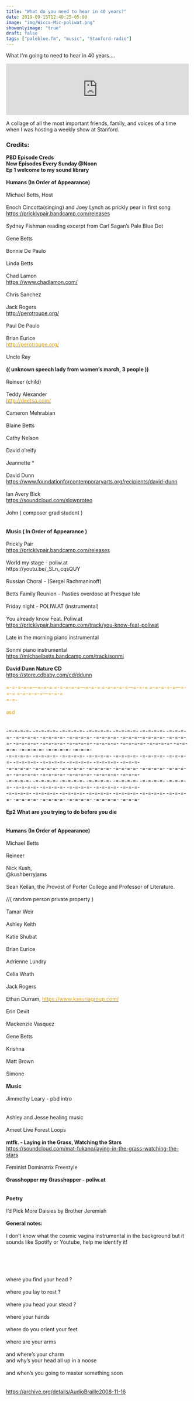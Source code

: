 ```yaml
---
title: "What do you need to hear in 40 years?"
date: 2019-09-15T12:40:25-05:00
image: "img/Wicca-Mic-poliwat.png"
showonlyimage: "true"
draft: false
tags: ["paleblue.fm", "music", "Stanford-radio"]
---
```


What I'm going to need to hear in 40 years....

<iframe src="https://archive.org/embed/pbdep1" width="500" height="140" frameborder="0" webkitallowfullscreen="true" mozallowfullscreen="true" allowfullscreen></iframe>

A collage of all the most important friends, family, and voices of a time when I was hosting a weekly show at Stanford.

### Credits:

<div><b>PBD Episode Creds</b></div>
<div><b>New Episodes Every Sunday @Noon</b></div>
<div><b>Ep 1 welcome to my sound library </b></div>
<div><b><br></b></div>
<div><b>Humans (In Order of Appearance)</b></div>
<div><b><br></b></div>
<div>Michael Betts, Host<b><br></b></div>
<div><b><br></b></div>
<div>Enoch Cincotta(singing) and Joey Lynch as prickly pear in first song</div>
<div><u>https://pricklypair.bandcamp.com/releases</u><br></div>
<div><br></div>
<div>Sydney Fishman reading excerpt from Carl Sagan’s Pale Blue Dot </div>
<div><br></div>
<div>Gene Betts</div>
<div><br></div>
<div>Bonnie De Paulo </div>
<div><br></div>
<div>Linda Betts</div>
<div><br></div>
<div>Chad Lamon </div>
<div><u>https://www.chadlamon.com/</u><br></div>
<div><br></div>
<div>Chris Sanchez</div>
<div><br></div>
<div>Jack Rogers</div>
<div><u>http://perotroupe.org/</u><br></div>
<div><br></div>
<div>Paul De Paulo </div>
<div><br></div>
<div>Brian Eurice </div>
<div><u><font color="#DCA00D">http://perotroupe.org/</font></u><br></div>
<div><br></div>
<div>Uncle Ray<b><br></b></div>
<div><b><br></b></div>
<div><b>(( unknown speech lady from women’s march, 3 people ))</b></div>
<div><b><br></b></div>
<div>Reineer (child)</div>
<div><br></div>
<div>Teddy Alexander </div>
<div><u><font color="#DCA00D">http://deetsa.com/</font></u><br></div>
<div><br></div>
<div>Cameron Mehrabian</div>
<div><br></div>
<div>Blaine Betts </div>
<div><br></div>
<div>Cathy Nelson</div>
<div><br></div>
<div>David o’reify</div>
<div><br></div>
<div>Jeannette *</div>
<div><br></div>
<div>David Dunn </div>
<div><u>https://www.foundationforcontemporaryarts.org/recipients/david-dunn</u><br></div>
<div><br></div>
<div>Ian Avery Bick</div>
<div><u>https://soundcloud.com/slowproteo</u><br></div>
<div><br></div>
<div>John ( composer grad student ) <b><br></b></div>
<div><b><br></b></div>
<div><b><br></b></div>
<div><b>Music ( In Order of Appearance )</b></div>
<div><br></div>
<div>Prickly Pair</div>
<div><u>https://pricklypair.bandcamp.com/releases</u><br></div>
<div><br></div>
<div>World my stage - poliw.at </div>
<div>https://youtu.be/_SLn_cqsQUY<br></div>
<div><br></div>
<div>Russian Choral - (Sergei Rachmaninoff)</div>
<div><br></div>
<div>Betts Family Reunion - Pasties overdose at Presque Isle<br></div>
<div><font color="#DCA00D"><br></font></div>
<div>Friday night - POLIW.AT (instrumental)</div>
<div><font color="#DCA00D"><br></font></div>
<div>You already know Feat. Poliw.at</div>
<div><u>https://pricklypair.bandcamp.com/track/you-know-feat-poliwat</u><font color="#DCA00D"><br></font></div>
<div><font color="#DCA00D"><br></font></div>
<div>Late in the morning piano instrumental </div>
<div><font color="#DCA00D"><br></font></div>
<div>Sonmi piano instrumental </div>
<div><u>https://michaelbetts.bandcamp.com/track/sonmi</u><font color="#DCA00D"><br></font></div>
<div><font color="#DCA00D"><br></font></div>
<div><b>David Dunn Nature CD</b><font color="#DCA00D"><br></font></div>
<div><u>https://store.cdbaby.com/cd/ddunn</u><font color="#DCA00D"><br></font></div>
<div><font color="#DCA00D"><br></font></div>
<div><font color="#DCA00D">=-=-=-=-=—=-=-= =-=-=-=-=—=-=-= =-=-=-=-=—=-=-= =-=-=-=-=—=-=-= =-=-=-=-=—=-=-=</font></div>
<div><font color="#DCA00D">=-=-</font></div>
<div><font color="#DCA00D"><br></font></div>
<div><font color="#DCA00D">asd</font></div>
<div><font color="#DCA00D"><br></font></div>
<div><font color="#DCA00D"><br></font></div>
<div>-=-=-=-=- -=-=-=-=- -=-=-=-=- -=-=-=-=- -=-=-=-=- -=-=-=-=- -=-=-=-=- -=-=-=-=- -=-=-=-=- -=-=-=-=- -=-=-=-=- -=-=-=--=-=-=-=- -=-=-=-=- -=-=-=-=- -=-=-=-=- -=-=-=-=- -=-=-=-=- -=-=-=-=- -=-=-=-=- -=-=-=-=- -=-=-=-=- -=-=-=-=- -=-=-=-</div>
<div>-=-=-=-=- -=-=-=-=- -=-=-=-=- -=-=-=-=- -=-=-=-=- -=-=-=-=- -=-=-=-=- -=-=-=-=- -=-=-=-=- -=-=-=-=- -=-=-=-=- -=-=-=-</div>
<div>-=-=-=-=- -=-=-=-=- -=-=-=-=- -=-=-=-=- -=-=-=-=- -=-=-=-=- -=-=-=-=- -=-=-=-=- -=-=-=-=- -=-=-=-=- -=-=-=-=- -=-=-=-</div>
<div>-=-=-=-=- -=-=-=-=- -=-=-=-=- -=-=-=-=- -=-=-=-=- -=-=-=-=- -=-=-=-=- -=-=-=-=- -=-=-=-=- -=-=-=-=- -=-=-=-=- -=-=-=-</div>
<div>-=-=-=-=- -=-=-=-=- -=-=-=-=- -=-=-=-=- -=-=-=-=- -=-=-=-=- -=-=-=-=- -=-=-=-=- -=-=-=-=- -=-=-=-=- -=-=-=-=- -=-=-=-</div>
<div><br></div>
<div><b>Ep2 What are you trying to do before you die </b></div>
<div><b><br></b></div>
<div><br></div>
<div><b>Humans (In Order of Appearance)</b><br></div>
<div><br></div>
<div>Michael Betts </div>
<div><br></div>
<div>Reineer </div>
<div><br></div>
<div>Nick Kush,</div>
<div>@kushberryjams</div>
<div><br></div>
<div>Sean Keilan, the Provost of Porter College and Professor of Literature.</div>
<div><br></div>
<div>//( random person private property )</div>
<div><br></div>
<div>Tamar Weir</div>
<div><br></div>
<div>Ashley Keith </div>
<div><br></div>
<div>Katie Shubat </div>
<div><br></div>
<div>Brian Eurice  </div>
<div><br></div>
<div>Adrienne Lundry </div>
<div><br></div>
<div>Celia Wrath</div>
<div><br></div>
<div>Jack Rogers</div>
<div><br></div>
<div>Ethan Durram, <u><font color="#DCA00D">https://www.kasuriagroup.com/</font></u><br></div>
<div><br></div>
<div>Erin Devit </div>
<div><br></div>
<div>Mackenzie Vasquez</div>
<div><br></div>
<div>Gene Betts </div>
<div><br></div>
<div>Krishna </div>
<div><br></div>
<div>Matt Brown</div>
<div><br></div>
<div>Simone </div>
<div><br></div>
<div><b>Music </b><br></div>
<div><br></div>
<div>Jimmothy Leary - pbd intro </div>
<div><br></div>
<div><br></div>
<div>Ashley and Jesse healing music</div>
<div><br></div>
<div>Ameet Live Forest Loops </div>
<div><br></div>
<div><b>mtfk. - Laying in the Grass, Watching the Stars</b></div>
<div><u>https://soundcloud.com/mat-fukano/laying-in-the-grass-watching-the-stars</u><br></div>
<div><br></div>
<div>Feminist Dominatrix Freestyle  </div>
<div><br></div>
<div><b>Grasshopper my Grasshopper - </b><b>poliw.at</b><b> </b></div>
<div><b><br></b></div>
<div><b><br></b></div>
<div><b>Poetry</b><br></div>
<div><br></div>
<div>I’d Pick More Daisies by Brother Jeremiah</div>
<div><br></div>
<div><b>General notes:</b></div>
<div><b><br></b></div>
<div>I don’t know what the cosmic vagina instrumental in the background but it sounds like Spotify or Youtube, help me identify it!  </div>
<div><br></div>
<div><br></div>
<div><br></div>
<div><br></div>
<div><br></div>
<div>where you find your head  ?</div>
<div><br></div>
<div>where you lay to rest ? </div>
<div><br></div>
<div>where you head your stead ? </div>
<div><br></div>
<div>where your hands </div>
<div><br></div>
<div>where do you orient your feet </div>
<div><br></div>
<div>where are your arms </div>
<div><br></div>
<div>and where’s your charm </div>
<div> </div>
<div>and why’s your head all up in a noose </div>
<div><br></div>
<div>and when’s you going to master something soon </div>
<div><br></div>
<div><br></div>
<div><u>https://archive.org/details/AudioBraille2008-11-16</u></div>
